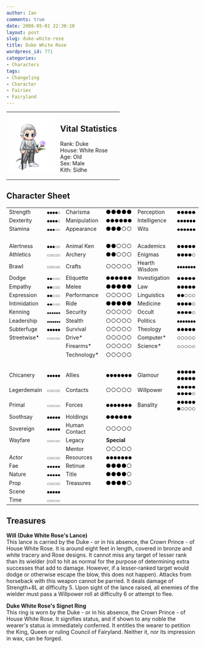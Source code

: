 ```yaml
---
author: Ian
comments: true
date: 2008-05-01 22:30:10
layout: post
slug: duke-white-rose
title: Duke White Rose
wordpress_id: 771
categories:
- Characters
tags:
- Changeling
- Character
- Fairies
- Fairyland
---
```


<table border="0" cellspacing="10">
<tr>
<td valign="top"><img src="/characters/avatars/dukewhiterose.png" /></td>
<td valign="top">
<h2>Vital Statistics</h2>
<p>Rank: Duke<br />
House: White Rose<br />
Age: Old<br />
Sex: Male<br />
Kith: Sidhe</p></td>
</tr>
</table>
<h2>Character Sheet</h2>
<table border="0" width="100%" cellspacing="2" cellpadding="4">
<tr>
<td>Strength</td>
<td><img src="/characters/dots/4.png" /></td>
<td>Charisma</td>
<td><img src="/characters/dots/5.png" /></td>
<td>Perception</td>
<td><img src="/characters/dots/5.png" /></td>
</tr>
<tr>
<td>Dexterity</td>
<td><img src="/characters/dots/4.png" /></td>
<td>Manipulation</td>
<td><img src="/characters/dots/6.png" /></td>
<td>Intelligence</td>
<td><img src="/characters/dots/6.png" /></td>
</tr>
<tr>
<td>Stamina</td>
<td><img src="/characters/dots/3.png" /></td>
<td>Appearance</td>
<td><img src="/characters/dots/3.png" /></td>
<td>Wits</td>
<td><img src="/characters/dots/6.png" /></td>
</tr>
<tr>
<td>&nbsp;</td>
</tr>
<tr>
<td>Alertness</td>
<td><img src="/characters/dots/3.png" /></td>
<td>Animal Ken</td>
<td><img src="/characters/dots/2.png" /></td>
<td>Academics</td>
<td><img src="/characters/dots/5.png" /></td>
</tr>
<tr>
<td>Athletics</td>
<td><img src="/characters/dots/0.png" /></td>
<td>Archery</td>
<td><img src="/characters/dots/2.png" /></td>
<td>Enigmas</td>
<td><img src="/characters/dots/4.png" /></td>
</tr>
<tr>
<td>Brawl</td>
<td><img src="/characters/dots/0.png" /></td>
<td>Crafts</td>
<td><img src="/characters/dots/0.png" /></td>
<td>Hearth Wisdom</td>
<td><img src="/characters/dots/7.png" /></td>
</tr>
<tr>
<td>Dodge</td>
<td><img src="/characters/dots/2.png" /></td>
<td>Etiquette</td>
<td><img src="/characters/dots/6.png" /></td>
<td>Investigation</td>
<td><img src="/characters/dots/5.png" /></td>
</tr>
<tr>
<td>Empathy</td>
<td><img src="/characters/dots/2.png" /></td>
<td>Melee</td>
<td><img src="/characters/dots/5.png" /></td>
<td>Law</td>
<td><img src="/characters/dots/5.png" /></td>
</tr>
<tr>
<td>Expression</td>
<td><img src="/characters/dots/2.png" /></td>
<td>Performance</td>
<td><img src="/characters/dots/0.png" /></td>
<td>Linguistics</td>
<td><img src="/characters/dots/2.png" /></td>
</tr>
<tr>
<td>Intimidation</td>
<td><img src="/characters/dots/2.png" /></td>
<td>Ride</td>
<td><img src="/characters/dots/5.png" /></td>
<td>Medicine</td>
<td><img src="/characters/dots/4.png" /></td>
</tr>
<tr>
<td>Kenning</td>
<td><img src="/characters/dots/6.png" /></td>
<td>Security</td>
<td><img src="/characters/dots/0.png" /></td>
<td>Occult</td>
<td><img src="/characters/dots/4.png" /></td>
</tr>
<tr>
<td>Leadership</td>
<td><img src="/characters/dots/7.png" /></td>
<td>Stealth</td>
<td><img src="/characters/dots/0.png" /></td>
<td>Politics</td>
<td><img src="/characters/dots/7.png" /></td>
</tr>
<tr>
<td>Subterfuge</td>
<td><img src="/characters/dots/5.png" /></td>
<td>Survival</td>
<td><img src="/characters/dots/0.png" /></td>
<td>Theology</td>
<td><img src="/characters/dots/5.png" /></td>
</tr>
<tr>
<td>Streetwise*</td>
<td><img src="/characters/dots/0.png" /></td>
<td>Drive*</td>
<td><img src="/characters/dots/0.png" /></td>
<td>Computer*</td>
<td><img src="/characters/dots/0.png" /></td>
</tr>
<tr>
<td></td>
<td></td>
<td>Firearms*</td>
<td><img src="/characters/dots/0.png" /></td>
<td>Science*</td>
<td><img src="/characters/dots/0.png" /></td>
</tr>
<tr>
<td></td>
<td></td>
<td>Technology*</td>
<td><img src="/characters/dots/0.png" /></td>
<td></td>
<td></td>
</tr>
<tr>
<td>&nbsp;</td>
</tr>
<tr>
<td>Chicanery</td>
<td><img src="/characters/dots/5.png" /></td>
<td>Allies</td>
<td><img src="/characters/dots/7.png" /></td>
<td>Glamour</td>
<td><img src="/characters/dots/5.png" /><img src="/characters/dots/5.png" /></td>
</tr>
<tr>
<td>Legerdemain</td>
<td><img src="/characters/dots/0.png" /></td>
<td>Contacts</td>
<td><img src="/characters/dots/0.png" /></td>
<td>Willpower</td>
<td><img src="/characters/dots/5.png" /><img src="/characters/dots/4.png" /></td>
</tr>
<tr>
<td>Primal</td>
<td><img src="/characters/dots/0.png" /></td>
<td>Forces</td>
<td><img src="/characters/dots/7.png" /></td>
<td>Banality</td>
<td><img src="/characters/dots/5.png" /><img src="/characters/dots/1.png" /></td>
</tr>
<tr>
<td>Soothsay</td>
<td><img src="/characters/dots/5.png" /></td>
<td>Holdings</td>
<td><img src="/characters/dots/6.png" /></td>
<td></td>
<td></td>
</tr>
<tr>
<td>Sovereign</td>
<td><img src="/characters/dots/5.png" /></td>
<td>Human Contact</td>
<td><img src="/characters/dots/0.png" /></td>
<td></td>
<td></td>
</tr>
<tr>
<td>Wayfare</td>
<td><img src="/characters/dots/0.png" /></td>
<td>Legacy</td>
<td><b>Special</b></td>
<td></td>
<td></td>
</tr>
<tr>
<td></td>
<td></td>
<td>Mentor</td>
<td><img src="/characters/dots/0.png" /></td>
<td></td>
<td></td>
</tr>
<tr>
<td>Actor</td>
<td><img src="/characters/dots/0.png" /></td>
<td>Resources</td>
<td><img src="/characters/dots/7.png" /></td>
<td></td>
<td></td>
</tr>
<tr>
<td>Fae</td>
<td><img src="/characters/dots/5.png" /></td>
<td>Retinue</td>
<td><img src="/characters/dots/4.png" /></td>
<td></td>
<td></td>
</tr>
<tr>
<td>Nature</td>
<td><img src="/characters/dots/5.png" /></td>
<td>Title</td>
<td><img src="/characters/dots/4.png" /></td>
<td></td>
<td></td>
</tr>
<tr>
<td>Prop</td>
<td><img src="/characters/dots/0.png" /></td>
<td>Treasures</td>
<td><img src="/characters/dots/4.png" /></td>
<td></td>
<td></td>
</tr>
<tr>
<td>Scene</td>
<td><img src="/characters/dots/5.png" /></td>
<td></td>
<td></td>
<td></td>
<td></td>
</tr>
<tr>
<td>Time</td>
<td><img src="/characters/dots/0.png" /></td>
<td></td>
<td></td>
<td></td>
<td></td>
</tr>
</table>
<h2>Treasures</h2>
<p><b>Will (Duke White Rose&#039;s Lance)</b><br />
This lance is carried by the Duke - or in his absence, the Crown Prince - of House White Rose.  It is around eight feet in length, covered in bronze and white tracery and Rose designs.  It cannot miss any target of lesser rank than its wielder (roll to hit as normal for the purpose of determining extra successes that add to damage.  However, if a lesser-ranked target would dodge or otherwise escape the blow, this does not happen).  Attacks from horseback with this weapon cannot be parried.  It deals damage of Strength+8L at difficulty 5.  Upon sight of the lance raised, all enemies of the wielder must pass a Willpower roll at difficulty 6 or attempt to flee.</p>
<p><b>Duke White Rose&#039;s Signet Ring</b><br />
This ring is worn by the Duke - or in his absence, the Crown Prince - of House White Rose.  It signifies status, and if shown to any noble the wearer&#039;s status is immediately conferred.  It entitles the wearer to petition the King, Queen or ruling Council of Fairyland.  Neither it, nor its impression in wax, can be forged.</p>